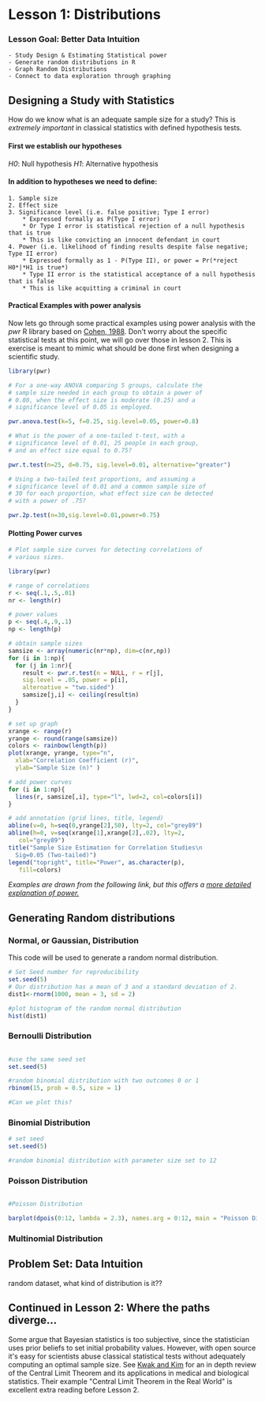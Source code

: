 # Lesson 1: Distributions

### Lesson Goal: Better Data Intuition
	- Study Design & Estimating Statistical power
	- Generate random distributions in R
	- Graph Random Distributions
	- Connect to data exploration through graphing

## Designing a Study with Statistics

How do we know what is an adequate sample size for a study?
This is *extremely important* in classical statistics with defined hypothesis tests.

#### First we establish our hypotheses
*H0*: Null hypothesis
*H1*: Alternative hypothesis

#### In addition to hypotheses we need to define:
	1. Sample size
	2. Effect size
	3. Significance level (i.e. false positive; Type I error)
		* Expressed formally as P(Type I error)
		* Or Type I error is statistical rejection of a null hypothesis that is true
		* This is like convicting an innocent defendant in court
	4. Power (i.e. likelihood of finding results despite false negative; Type II error)
		* Expressed formally as 1 - P(Type II), or power = Pr(*reject H0*|*H1 is true*)
		* Type II error is the statistical acceptance of a null hypothesis that is false
		* This is like acquitting a criminal in court


#### Practical Examples with power analysis
Now lets go through some practical examples using power analysis with the *pwr* R library based on [Cohen, 1988](http://www.utstat.toronto.edu/~brunner/oldclass/378f16/readings/CohenPower.pdf). Don't worry about the specific statistical tests at this point, we will go over those in lesson 2. This is exercise is meant to mimic what should be done first when designing a scientific study.

```R
library(pwr)

# For a one-way ANOVA comparing 5 groups, calculate the
# sample size needed in each group to obtain a power of
# 0.80, when the effect size is moderate (0.25) and a
# significance level of 0.05 is employed.

pwr.anova.test(k=5, f=0.25, sig.level=0.05, power=0.8)

# What is the power of a one-tailed t-test, with a
# significance level of 0.01, 25 people in each group,
# and an effect size equal to 0.75?

pwr.t.test(n=25, d=0.75, sig.level=0.01, alternative="greater")

# Using a two-tailed test proportions, and assuming a
# significance level of 0.01 and a common sample size of
# 30 for each proportion, what effect size can be detected
# with a power of .75?

pwr.2p.test(n=30,sig.level=0.01,power=0.75)
```

#### Plotting Power curves

```R
# Plot sample size curves for detecting correlations of
# various sizes.

library(pwr)

# range of correlations
r <- seq(.1,.5,.01)
nr <- length(r)

# power values
p <- seq(.4,.9,.1)
np <- length(p)

# obtain sample sizes
samsize <- array(numeric(nr*np), dim=c(nr,np))
for (i in 1:np){
  for (j in 1:nr){
    result <- pwr.r.test(n = NULL, r = r[j],
    sig.level = .05, power = p[i],
    alternative = "two.sided")
    samsize[j,i] <- ceiling(result$n)
  }
}

# set up graph
xrange <- range(r)
yrange <- round(range(samsize))
colors <- rainbow(length(p))
plot(xrange, yrange, type="n",
  xlab="Correlation Coefficient (r)",
  ylab="Sample Size (n)" )

# add power curves
for (i in 1:np){
  lines(r, samsize[,i], type="l", lwd=2, col=colors[i])
}

# add annotation (grid lines, title, legend)
abline(v=0, h=seq(0,yrange[2],50), lty=2, col="grey89")
abline(h=0, v=seq(xrange[1],xrange[2],.02), lty=2,
   col="grey89")
title("Sample Size Estimation for Correlation Studies\n
  Sig=0.05 (Two-tailed)")
legend("topright", title="Power", as.character(p),
   fill=colors)
```

*Examples are drawn from the following link, but this offers a [more detailed explanation of power.](https://www.statmethods.net/stats/power.html)*


## Generating Random distributions

### Normal, or Gaussian, Distribution

This code will be used to generate a random normal distribution.

```R
# Set Seed number for reproducibility
set.seed(5)
# Our distribution has a mean of 3 and a standard deviation of 2.
dist1<-rnorm(1000, mean = 3, sd = 2)

#plot histogram of the random normal distribution
hist(dist1)

```

### Bernoulli Distribution
```R

#use the same seed set
set.seed(5)

#random binomial distribution with two outcomes 0 or 1
rbinom(15, prob = 0.5, size = 1)

#Can we plot this?
```
### Binomial Distribution
```R
# set seed
set.seed(5)

#random binomial distribution with parameter size set to 12

```



### Poisson Distribution
```R

#Poisson Distribution

barplot(dpois(0:12, lambda = 2.3), names.arg = 0:12, main = "Poisson Distribution")

```

### Multinomial Distribution



## Problem Set: Data Intuition

random dataset, what kind of distribution is it??

## Continued in Lesson 2: Where the paths diverge...

Some argue that Bayesian statistics is too subjective, since the statistician uses prior beliefs to set initial probability values.
However, with open source it's easy for scientists abuse classical statistical tests without adequately computing an optimal sample size. See [Kwak and Kim](https://www.ncbi.nlm.nih.gov/pmc/articles/PMC5370305/) for an in
depth review of the Central Limit Theorem and its applications in medical and biological statistics. Their example
"Central Limit Theorem in the Real World" is excellent extra reading before Lesson 2.
